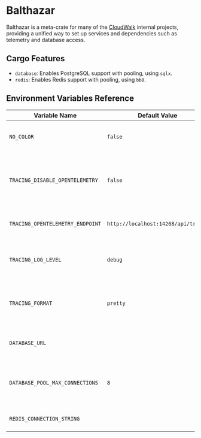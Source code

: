 # Balthazar

Balthazar is a meta-crate for many of the [CloudWalk](https://cloudwalk.io)
internal projects, providing a unified way to set up services and dependencies
such as telemetry and database access.

## Cargo Features

* `database`: Enables PostgreSQL support with pooling, using `sqlx`.
* `redis`: Enables Redis support with pooling, using `bb8`.

## Environment Variables Reference

| Variable Name | Default Value | Description |
| ------------- | ------------- | ----------- |
| `NO_COLOR` | `false` | Set to `true` to disable all terminal colors. |
| `TRACING_DISABLE_OPENTELEMETRY` | `false` | Set to `true` to disable exporting OpenTelemetry metrics and traces to a collector. |
| `TRACING_OPENTELEMETRY_ENDPOINT` | `http://localhost:14268/api/traces` | The endpoint to the OpenTelemetry collector. |
| `TRACING_LOG_LEVEL` | `debug` | Log level filter, do not show messages with lower priority than this.  |
| `TRACING_FORMAT` | `pretty` | Set to `json` for JSON output, or `pretty` for colored terminal output. |
| `DATABASE_URL` || Connection string for the PostgreSQL instance. |
| `DATABASE_POOL_MAX_CONNECTIONS` |`8`| Maximum amount of concurrent connections to the SQL instance. |
| `REDIS_CONNECTION_STRING` || Connection string to the Redis instance. |
